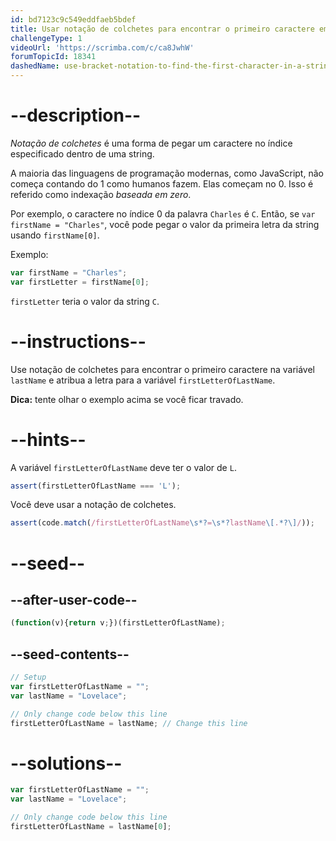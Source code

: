 ```yaml
---
id: bd7123c9c549eddfaeb5bdef
title: Usar notação de colchetes para encontrar o primeiro caractere em uma string
challengeType: 1
videoUrl: 'https://scrimba.com/c/ca8JwhW'
forumTopicId: 18341
dashedName: use-bracket-notation-to-find-the-first-character-in-a-string
---
```


# --description--

<dfn>Notação de colchetes</dfn> é uma forma de pegar um caractere no índice especificado dentro de uma string.

A maioria das linguagens de programação modernas, como JavaScript, não começa contando do 1 como humanos fazem. Elas começam no 0. Isso é referido como indexação <dfn>baseada em zero</dfn>.

Por exemplo, o caractere no índice 0 da palavra `Charles` é `C`. Então, se `var firstName = "Charles"`, você pode pegar o valor da primeira letra da string usando `firstName[0]`.

Exemplo:

```js
var firstName = "Charles";
var firstLetter = firstName[0];
```

`firstLetter` teria o valor da string `C`.

# --instructions--

Use notação de colchetes para encontrar o primeiro caractere na variável `lastName` e atribua a letra para a variável `firstLetterOfLastName`.

**Dica:** tente olhar o exemplo acima se você ficar travado.

# --hints--

A variável `firstLetterOfLastName` deve ter o valor de `L`.

```js
assert(firstLetterOfLastName === 'L');
```

Você deve usar a notação de colchetes.

```js
assert(code.match(/firstLetterOfLastName\s*?=\s*?lastName\[.*?\]/));
```

# --seed--

## --after-user-code--

```js
(function(v){return v;})(firstLetterOfLastName);
```

## --seed-contents--

```js
// Setup
var firstLetterOfLastName = "";
var lastName = "Lovelace";

// Only change code below this line
firstLetterOfLastName = lastName; // Change this line
```

# --solutions--

```js
var firstLetterOfLastName = "";
var lastName = "Lovelace";

// Only change code below this line
firstLetterOfLastName = lastName[0];
```
